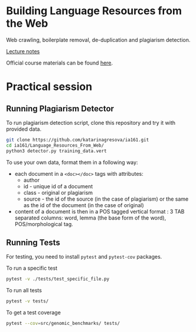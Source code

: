 # Building Language Resources from the Web

Web crawling, boilerplate removal, de-duplication and plagiarism detection.

[Lecture notes](https://github.com/katarinagresova/ia161/blob/main/Language_Resources_From_Web/notes.md)  

Official course materials can be found [here](https://nlp.fi.muni.cz/en/AdvancedNlpCourse/LanguageResourcesFromWeb).

# Practical session

## Running Plagiarism Detector

To run plagiarism detection script, clone this repository and try it with provided data.

```bash
git clone https://github.com/katarinagresova/ia161.git
cd ia161/Language_Resources_From_Web/
python3 detector.py training_data.vert
```

To use your own data, format them in a following way:
- each document in a `<doc></doc>` tags with attributes:
    - author
    - id - unique id of a document
    - class - original or plagiarism
    - source - the id of the source (in the case of plagiarism) or the same as the id of the document (in the case of original)
- content of a document is then in a POS tagged vertical format : 3 TAB separated columns: word, lemma (the base form of the word), POS/morphological tag.

## Running Tests

For testing, you need to install `pytest` and `pytest-cov` packages.

To run a specific test

```bash
pytest -v ./tests/test_specific_file.py
```

To run all tests

```bash
pytest -v tests/
```

To get a test coverage
```bash
pytest --cov=src/genomic_benchmarks/ tests/ 
```
